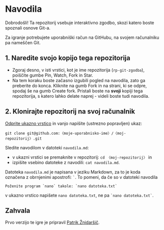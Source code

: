# Navodila

Dobrodošli! Ta repozitorij vsebuje interaktivno zgodbo, skozi katero boste spoznali osnove Git-a.

Za igranje potrebujete uporabniški račun na GitHubu, na svojem računalniku pa nameščen Git.

## 1. Naredite svojo kopijo tega repozitorija

- Zgoraj desno, v isti vrstici, kot je ime repozitorija (`rp-git-zgodba`), poiščite gumbe Pin, Watch, Fork in Star.
- Na tem koraku boste začasno izgubili pogled na navodila, zato ga preberite do konca.
  Kliknite na gumb Fork in na strani, ki se odpre, spodaj še na gumb Create fork.
  Pristali boste na **svoji** kopiji tega repozitorija, s katero lahko delate naprej - videli boste tudi navodila.

## 2. Klonirajte repozitorij na svoj računalnik

[Odprite ukazno vrstico](TODO) in vanjo napišite (ustrezno popravljen) ukaz:

```
git clone git@github.com:〈moje-uporabnisko-ime〉/〈moj-repozitorij〉.git
```

Sledite navodilom v datoteki `navodila.md`:
- v ukazni vrstici se premaknite v repozitorij: `cd 〈moj-repozitorij〉` in
- izpišite vsebino datoteke z navodili: `cat navodila.md`.

Datoteka `navodila.md` je napisana v jeziku Markdown, za to je koda označena z obrnjenimi apostrofi: `` ` ``.
To pomeni, da če so v datoteki navodila
```shell
Poženite program `nano` takole: `nano datoteka.txt`
```
v ukazno vrstico napišete `nano datoteka.txt`, ne pa `` `nano datoteka.txt` ``.


## Zahvala

Prvo verzijo te igre je pripravil [Patrik Žnidaršič](https://github.com/k3ap).
